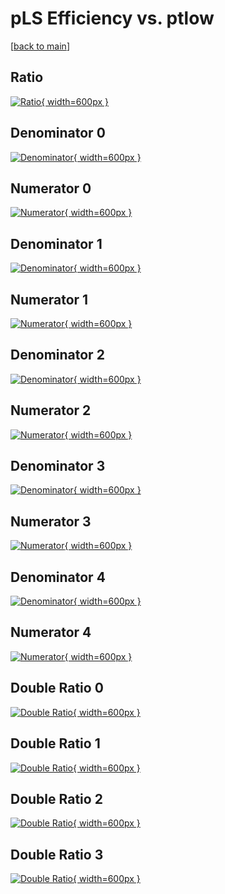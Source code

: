 # pLS Efficiency vs. ptlow

[[back to main](./)]



## Ratio

[![Ratio](../mtv/var/pLS_vtr_0_-1_eff_ptlow.png){ width=600px }](../mtv/var/pLS_vtr_0_-1_eff_ptlow.pdf)

## Denominator 0

[![Denominator](../mtv/den/pLS_vtr_0_-1_eff_ptlow_den0.png){ width=600px }](../mtv/den/pLS_vtr_0_-1_eff_ptlow_den0.pdf)

## Numerator 0

[![Numerator](../mtv/num/pLS_vtr_0_-1_eff_ptlow_num0.png){ width=600px }](../mtv/num/pLS_vtr_0_-1_eff_ptlow_num0.pdf)

## Denominator 1

[![Denominator](../mtv/den/pLS_vtr_0_-1_eff_ptlow_den1.png){ width=600px }](../mtv/den/pLS_vtr_0_-1_eff_ptlow_den1.pdf)

## Numerator 1

[![Numerator](../mtv/num/pLS_vtr_0_-1_eff_ptlow_num1.png){ width=600px }](../mtv/num/pLS_vtr_0_-1_eff_ptlow_num1.pdf)

## Denominator 2

[![Denominator](../mtv/den/pLS_vtr_0_-1_eff_ptlow_den2.png){ width=600px }](../mtv/den/pLS_vtr_0_-1_eff_ptlow_den2.pdf)

## Numerator 2

[![Numerator](../mtv/num/pLS_vtr_0_-1_eff_ptlow_num2.png){ width=600px }](../mtv/num/pLS_vtr_0_-1_eff_ptlow_num2.pdf)

## Denominator 3

[![Denominator](../mtv/den/pLS_vtr_0_-1_eff_ptlow_den3.png){ width=600px }](../mtv/den/pLS_vtr_0_-1_eff_ptlow_den3.pdf)

## Numerator 3

[![Numerator](../mtv/num/pLS_vtr_0_-1_eff_ptlow_num3.png){ width=600px }](../mtv/num/pLS_vtr_0_-1_eff_ptlow_num3.pdf)

## Denominator 4

[![Denominator](../mtv/den/pLS_vtr_0_-1_eff_ptlow_den4.png){ width=600px }](../mtv/den/pLS_vtr_0_-1_eff_ptlow_den4.pdf)

## Numerator 4

[![Numerator](../mtv/num/pLS_vtr_0_-1_eff_ptlow_num4.png){ width=600px }](../mtv/num/pLS_vtr_0_-1_eff_ptlow_num4.pdf)

## Double Ratio 0

[![Double Ratio](../mtv/ratio/pLS_vtr_0_-1_eff_ptlow_ratio0.png){ width=600px }](../mtv/ratio/pLS_vtr_0_-1_eff_ptlow_ratio0.pdf)

## Double Ratio 1

[![Double Ratio](../mtv/ratio/pLS_vtr_0_-1_eff_ptlow_ratio1.png){ width=600px }](../mtv/ratio/pLS_vtr_0_-1_eff_ptlow_ratio1.pdf)

## Double Ratio 2

[![Double Ratio](../mtv/ratio/pLS_vtr_0_-1_eff_ptlow_ratio2.png){ width=600px }](../mtv/ratio/pLS_vtr_0_-1_eff_ptlow_ratio2.pdf)

## Double Ratio 3

[![Double Ratio](../mtv/ratio/pLS_vtr_0_-1_eff_ptlow_ratio3.png){ width=600px }](../mtv/ratio/pLS_vtr_0_-1_eff_ptlow_ratio3.pdf)

